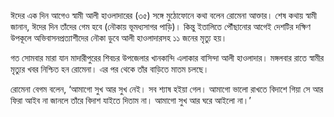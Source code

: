 ঈদের এক দিন আগেও স্বামী আলী হাওলাদারের (৩৫) সঙ্গে মুঠোফোনে কথা বলেন রোমেনা আক্তার। শেষ কথায় স্বামী জানান, ঈদের দিন তাঁদের গেম হবে (নৌকায় ভূমধ্যসাগর পাড়ি)। কিন্তু ইতালিতে পৌঁছানোর আগেই দেশটির দক্ষিণ উপকূলে অভিবাসনপ্রত্যাশীদের নৌকা ডুবে আলী হাওলাদারসহ ১১ জনের মৃত্যু হয়।

গত সোমবার মারা যান মাদারীপুরের শিবচর উপজেলার খানকান্দি এলাকার বাসিন্দা আলী হাওলাদার। মঙ্গলবার রাতে স্বামীর মৃত্যুর খবর নিশ্চিত হন রোমেনা। এর পর থেকে তাঁর বাড়িতে মাতম চলছে।

রোমেনা বেগম বলেন, ‘আমাগো সুখ আর সুখ নেই। সব শ্যাষ হইয়া গেল। আমাগো ভালো রাখতে বিদাশে গিয়া সে আর ফিরা আইব না জানলে তাঁরে বিদাশ যাইতে দিতাম না। আমাগো সুখ আর ঘরে আইলো না।’
